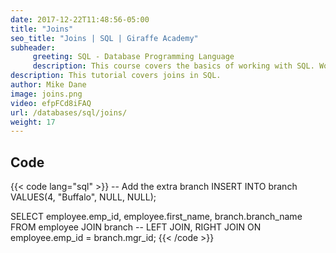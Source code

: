 ```yaml
---
date: 2017-12-22T11:48:56-05:00
title: "Joins"
seo_title: "Joins | SQL | Giraffe Academy"
subheader:
     greeting: SQL - Database Programming Language
     description: This course covers the basics of working with SQL. Work your way through the videos and we'll teach you everything you need to know to interact with database management systems and create powerful relational databases!
description: This tutorial covers joins in SQL.
author: Mike Dane
image: joins.png
video: efpFCd8iFAQ
url: /databases/sql/joins/
weight: 17
---
```


## Code

{{< code lang="sql" >}}
-- Add the extra branch
INSERT INTO branch VALUES(4, "Buffalo", NULL, NULL);

SELECT employee.emp_id, employee.first_name, branch.branch_name
FROM employee
JOIN branch    -- LEFT JOIN, RIGHT JOIN
ON employee.emp_id = branch.mgr_id;
{{< /code >}}

